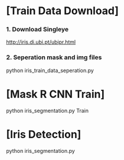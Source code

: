 # [Train Data Download]
### 1. Download Singleye
http://iris.di.ubi.pt/ubipr.html

### 2. Seperation mask and img files
python iris_train_data_seperation.py

# [Mask R CNN Train]
python iris_segmentation.py Train

# [Iris Detection]
python iris_segmentation.py